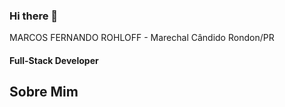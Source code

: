 ### Hi there 👋

MARCOS FERNANDO ROHLOFF - Marechal Cândido Rondon/PR

#### Full-Stack Developer

## Sobre Mim
